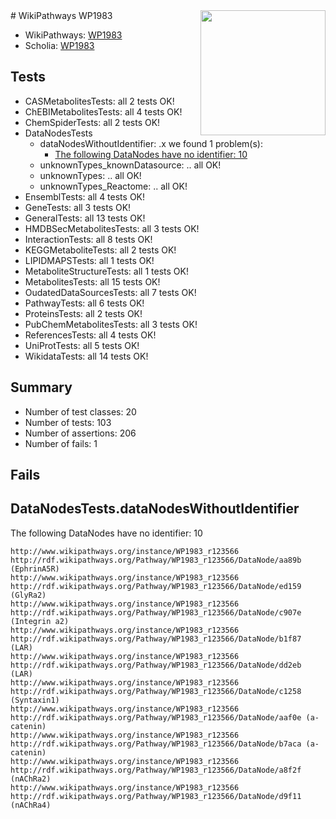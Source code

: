 <img style="float: right; width: 200px" src="https://upload.wikimedia.org/wikipedia/commons/thumb/8/83/Wplogo_with_text_500.png/640px-Wplogo_with_text_500.png" />
# WikiPathways WP1983

* WikiPathways: [WP1983](https://new.wikipathways.org/pathways/WP1983)
* Scholia: [WP1983](https://scholia.toolforge.org/wikipathways/WP1983)
## Tests
* CASMetabolitesTests: all 2 tests OK!
* ChEBIMetabolitesTests: all 4 tests OK!
* ChemSpiderTests: all 2 tests OK!
* DataNodesTests
    * dataNodesWithoutIdentifier: .x we found 1 problem(s):
        * [The following DataNodes have no identifier: 10](#8792c490)
    * unknownTypes_knownDatasource: .. all OK!
    * unknownTypes: .. all OK!
    * unknownTypes_Reactome: .. all OK!
* EnsemblTests: all 4 tests OK!
* GeneTests: all 3 tests OK!
* GeneralTests: all 13 tests OK!
* HMDBSecMetabolitesTests: all 3 tests OK!
* InteractionTests: all 8 tests OK!
* KEGGMetaboliteTests: all 2 tests OK!
* LIPIDMAPSTests: all 1 tests OK!
* MetaboliteStructureTests: all 1 tests OK!
* MetabolitesTests: all 15 tests OK!
* OudatedDataSourcesTests: all 7 tests OK!
* PathwayTests: all 6 tests OK!
* ProteinsTests: all 2 tests OK!
* PubChemMetabolitesTests: all 3 tests OK!
* ReferencesTests: all 4 tests OK!
* UniProtTests: all 5 tests OK!
* WikidataTests: all 14 tests OK!


## Summary

* Number of test classes: 20
* Number of tests: 103
* Number of assertions: 206
* Number of fails: 1

## Fails

<a name="8792c490" />

## DataNodesTests.dataNodesWithoutIdentifier

The following DataNodes have no identifier: 10
```
http://www.wikipathways.org/instance/WP1983_r123566 http://rdf.wikipathways.org/Pathway/WP1983_r123566/DataNode/aa89b (EphrinA5R)
http://www.wikipathways.org/instance/WP1983_r123566 http://rdf.wikipathways.org/Pathway/WP1983_r123566/DataNode/ed159 (GlyRa2)
http://www.wikipathways.org/instance/WP1983_r123566 http://rdf.wikipathways.org/Pathway/WP1983_r123566/DataNode/c907e (Integrin a2)
http://www.wikipathways.org/instance/WP1983_r123566 http://rdf.wikipathways.org/Pathway/WP1983_r123566/DataNode/b1f87 (LAR)
http://www.wikipathways.org/instance/WP1983_r123566 http://rdf.wikipathways.org/Pathway/WP1983_r123566/DataNode/dd2eb (LAR)
http://www.wikipathways.org/instance/WP1983_r123566 http://rdf.wikipathways.org/Pathway/WP1983_r123566/DataNode/c1258 (Syntaxin1)
http://www.wikipathways.org/instance/WP1983_r123566 http://rdf.wikipathways.org/Pathway/WP1983_r123566/DataNode/aaf0e (a-catenin)
http://www.wikipathways.org/instance/WP1983_r123566 http://rdf.wikipathways.org/Pathway/WP1983_r123566/DataNode/b7aca (a-catenin)
http://www.wikipathways.org/instance/WP1983_r123566 http://rdf.wikipathways.org/Pathway/WP1983_r123566/DataNode/a8f2f (nAChRa2)
http://www.wikipathways.org/instance/WP1983_r123566 http://rdf.wikipathways.org/Pathway/WP1983_r123566/DataNode/d9f11 (nAChRa4)
```


